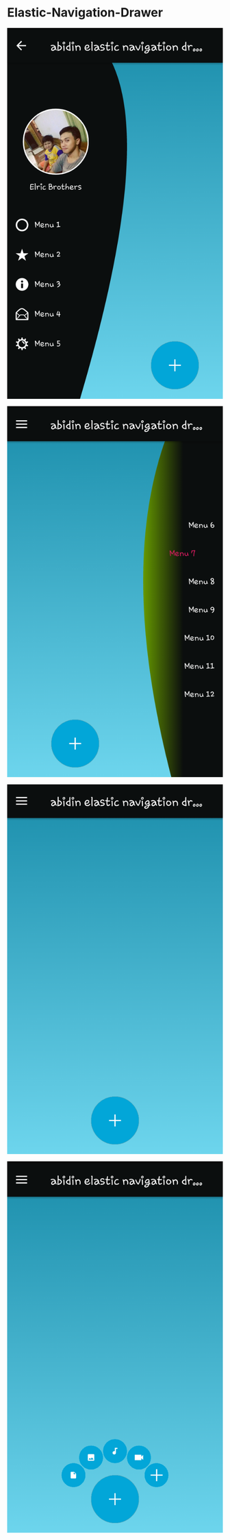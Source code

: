 # Elastic-Navigation-Drawer

![Alt text](https://github.com/ABIDINADIPRASETYO/Elastic-Navigation-Drawer/blob/master/A.png "Elastic Navigation Drawer")

![Alt text](https://github.com/ABIDINADIPRASETYO/Elastic-Navigation-Drawer/blob/master/B.png "Elastic Navigation Drawer")

![Alt text](https://github.com/ABIDINADIPRASETYO/Elastic-Navigation-Drawer/blob/master/C.png "Elastic Navigation Drawer")

![Alt text](https://github.com/ABIDINADIPRASETYO/Elastic-Navigation-Drawer/blob/master/D.png "Elastic Navigation Drawer")
